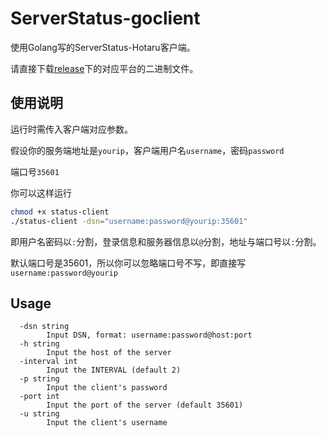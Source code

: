 # ServerStatus-goclient

使用Golang写的ServerStatus-Hotaru客户端。

请直接下载[release](https://github.com/cokemine/ServerStatus-goclient/releases)下的对应平台的二进制文件。

## 使用说明

运行时需传入客户端对应参数。

假设你的服务端地址是`yourip`，客户端用户名`username`，密码`password`

端口号`35601`

你可以这样运行

```bash
chmod +x status-client
./status-client -dsn="username:password@yourip:35601"
```

即用户名密码以`:`分割，登录信息和服务器信息以`@`分割，地址与端口号以`:`分割。

默认端口号是35601，所以你可以忽略端口号不写，即直接写`username:password@yourip`

## Usage

```
  -dsn string
        Input DSN, format: username:password@host:port
  -h string
        Input the host of the server
  -interval int
        Input the INTERVAL (default 2)
  -p string
        Input the client's password
  -port int
        Input the port of the server (default 35601)
  -u string
        Input the client's username
```

